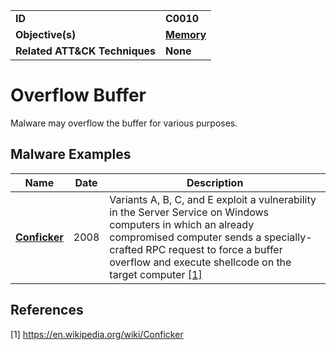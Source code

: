 
<table>
<tr>
<td><b>ID</b></td>
<td><b>C0010</b></td>
</tr>
<tr>
<td><b>Objective(s)</b></td>
<td><b><a href="../memory">Memory</a></b></td>
</tr>
<tr>
<td><b>Related ATT&CK Techniques</b></td>
<td><b>None</b></td>
</tr>
</table>


Overflow Buffer
===============
Malware may overflow the buffer for various purposes.


Malware Examples
----------------
|Name|Date|Description|
|---|---|---|
|[**Conficker**](../../xample-malware/conficker.md)|2008|Variants A, B, C, and E exploit a vulnerability in the Server Service on Windows computers in which an already compromised computer sends a specially-crafted RPC request to force a buffer overflow and execute shellcode on the target computer  [[1]](#1)|


References
----------
<a name="1">[1]</a> https://en.wikipedia.org/wiki/Conficker
